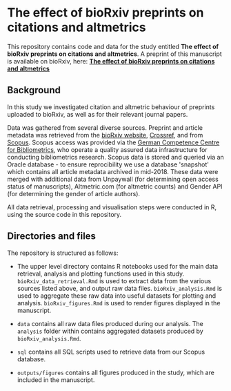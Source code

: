 # The effect of bioRxiv preprints on citations and altmetrics

This repository contains code and data for the study entitled **The effect of bioRxiv preprints on citations and altmetrics**. A preprint of this manuscript is available on bioRxiv, here: [**The effect of bioRxiv preprints on citations and altmetrics**](https://www.biorxiv.org/content/10.1101/673665v1.article-metrics)

## Background

In this study we investigated citation and altmetric behaviour of preprints uploaded to bioRxiv, as well as for their relevant journal papers.

Data was gathered from several diverse sources. Preprint and article metadata was retrieved from the [bioRxiv website](https://www.bioRxiv.org), [Crossref](https://www.crossref.org/), and from [Scopus](https://www.scopus.com). Scopus access was provided via the [German Competence Centre for Bibliometrics](http://www.forschungsinfo.de/Bibliometrie/en/index.php?id=infrastruktur), who operate a quality assured data infrastructure for conducting bibliometrics research. Scopus data is stored and queried via an Oracle database -  to ensure reprocibility we use a database 'snapshot' which contains all article metadata archived in mid-2018. These data were merged with additional data from Unpaywall (for determining open access status of manuscripts), Altmetric.com (for altmetric counts) and Gender API (for determining the gender of article authors).

All data retrieval, processing and visualisation steps were conducted in R, using the source code in this repository.

## Directories and files

The repository is structured as follows:

* The upper level directory contains R notebooks used for the main data retrieval, analysis and plotting functions used in this study. `bioRxiv_data_retrieval.Rmd` is used to extract data from the various sources listed above, and output raw data files. `bioRxiv_analysis.Rmd` is used to aggregate these raw data into useful datasets for plotting and analysis. `bioRxiv_figures.Rmd` is used to render figures displayed in the manuscript.

* `data` contains all raw data files produced during our analysis. The `analysis` folder within contains aggregated datasets produced by `bioRxiv_analysis.Rmd`.

* `sql` contains all SQL scripts used to retrieve data from our Scopus database.
* `outputs/figures` contains all figures produced in the study, which are included in the manuscript.